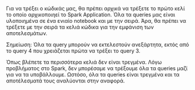 Για να τρέξει ο κώδικάς μας, θα πρέπει αρχικά να τρέξετε το πρώτο κελί το οποίο αρχικοποιηεί το Spark Application.
Όλα τα queries μας είναι υλοποιημένα σε ένα ενιαίο notebook και με την σειρά. Άρα, θα πρέπει να τρέξετε με την σειρά τα κελιά κώδικα για την εμφάνιση των αποτελεσμάτων.

Σημείωση: Όλα τα query μπορούν να εκτελεστούν ανεξάρτητα, εκτός από το query 4 που χρειάζεται πρώτα να τρέξει το query 3.


Όπως βλέπετε τα περισσότερα κελιά δεν είναι τρεγμένα. Λόγω προβλήματος στο Spark, δεν μπορέσαμε να τρέξουμε όλα τα queries μαζί για να τα υποβάλλουμε. Ωστόσο, όλα τα queries είναι τρεγμένα και τα αποτέλεσματά τους αναλύονται στην αναφορά.
